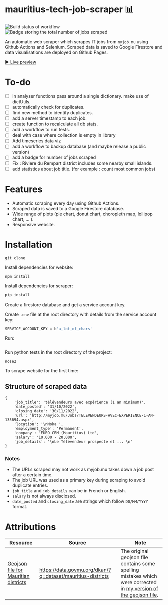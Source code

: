 # mauritius-tech-job-scraper 📊 
![Build status of workflow](https://github.com/creme332/mauritius-tech-job-statistics/actions/workflows/scrape.yml/badge.svg)
![Badge storing the total number of jobs scraped](https://img.shields.io/badge/Total%20jobs%20scraped-100-brightgreen)

An automatic web scraper which scrapes IT jobs from `myjob.mu` using Github Actions and Selenium. Scraped data is saved to Google Firestore and data visualisations are deployed on Github Pages. 

[▶ Live preview](https://github.com/creme332/mauritius-tech-job-statistics/dist)

# To-do 
- [ ] in analyser functions pass around a single dictionary. make use of dictUtils.
- [ ] automatically check for duplicates.
- [ ] find new method to identify duplicates.
- [ ] add a server timestamp to each job.
- [ ] create function to recalculate all db stats.
- [ ] add a workflow to run tests.
- [ ] deal with case where collection is empty in library 
- [ ] Add timeseries data viz
- [ ] add a workflow to backup database (and maybe release a public version)
- [ ] add a badge for number of jobs scraped
- [ ] Fix : Riviere du Rempart district includes some nearby small islands.
- [ ] add statistics about job title. (for example : count most common jobs)
  
# Features
- Automatic scraping every day using Github Actions.
- Scraped data is saved to a Google Firestore database.
- Wide range of plots (pie chart, donut chart, choropleth map, lollipop chart, ... ).
- Responsive website.

# Installation
```
git clone
```
Install dependencies for website:
```
npm install
```
Install dependencies for scraper:
```
pip install
```

Create a firestore database and get a service account key.

Create `.env` file at the root directory with details from the service account key:
```js
SERVICE_ACCOUNT_KEY = b'a_lot_of_chars'
```

Run:
```
```

Run python tests in the root directory of the project:
```
nose2
```

To scrape website for the first time:

## Structure of scraped data ##
```
{
	'job_title': 'télévendeurs avec expérience (1 an minimum)',
	'date_posted': '31/10/2022',
	'closing_date': '30/11/2022',
	'url': 'http://myjob.mu/Jobs/TELEVENDEURS-AVEC-EXPERIENCE-1-AN-135694.aspx',
	'location': '\nMoka ',
	'employment_type': 'Permanent',
	'company': 'EURO CRM (Mauritius) Ltd',
	'salary': '10,000 - 20,000',
	'job_details': "\nLe Télévendeur prospecte et ... \n"
}
```

### Notes
- The URLs scraped may not work as myjob.mu takes down a job post after a certain time. 
- The job URL was used as a primary key during scraping to avoid duplicate entries.
- `job_title` and `job_details` can be in French or English. 
- `salary` is not always disclosed.
- `date_posted` and `closing_date` are strings which follow `DD/MM/YYYY` format.

# Attributions

Resource | Source | Note
---|---| ---|
[Geojson file for Mauritian districts](data/mauritius-districts-geojson.json) | https://data.govmu.org/dkan/?q=dataset/mauritius-districts | The original geojson file contains some spelling mistakes which were corrected in [my version of the geojson file](data/mauritius-districts-geojson.json).
